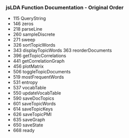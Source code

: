 ### jsLDA Function Documentation - Original Order

- 115 QueryString
- 146 zeros
- 218 parseLine
- 260 sampleDiscrete
- 271 sweep
- 326 sortTopicWords
- 343 displayTopicWords
  363 reorderDocuments
- 396 getTopicCorrelations
- 441 getCorrelationGraph
- 456 plotMatrix
- 506 toggleTopicDocuments
- 519 mostFrequentWords
- 531 entropy
- 537 vocabTable
- 550 updateVocabTable
- 590 saveDocTopics
- 601 saveTopicWords
- 614 saveTopicKeys
- 626 saveTopicPMI
- 635 saveGraph
- 650 saveState
- 668 ready
